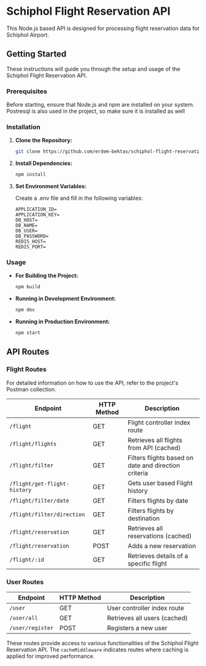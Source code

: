# Schiphol Flight Reservation API

This Node.js based API is designed for processing flight reservation data for Schiphol Airport.

## Getting Started

These instructions will guide you through the setup and usage of the Schiphol Flight Reservation API.

### Prerequisites

Before starting, ensure that Node.js and npm are installed on your system. Postresql is also used in the project, so make sure it is installed as well

### Installation

1. **Clone the Repository:**
   ```bash
   git clone https://github.com/erdem-bektas/schiphol-flight-reservation-api
   ```

2. **Install Dependencies:**
   ```bash
   npm install
   ```
3. **Set Environment Variables:**

     Create a .env file and fill in the following variables:
   ```
   APPLICATION_ID=
   APPLICATION_KEY=
   DB_HOST=
   DB_NAME=
   DB_USER=
   DB_PASSWORD=
   REDIS_HOST=
   REDIS_PORT=
   ```

### Usage
- **For Building the Project:**
   ```bash
   npm build
   ```
- **Running in Development Environment:**
   ```bash
   npm dev
   ```
- **Running in Production Environment:**
   ```bash
   npm start
   ```

## API Routes

### Flight Routes
For detailed information on how to use the API, refer to the project's Postman collection.


| Endpoint                   | HTTP Method | Description                           |
| -------------------------- | ----------- | ------------------------------------- |
| `/flight`                  | GET         | Flight controller index route         |
| `/flight/flights`          | GET         | Retrieves all flights from API (cached) |
| `/flight/filter`           | GET         | Filters flights based on date and direction criteria |
| `/flight/get-flight-history`| GET        | Gets user based Flight history        |
| `/flight/filter/date`      | GET         | Filters flights by date               |
| `/flight/filter/direction` | GET         | Filters flights by destination        |
| `/flight/reservation`      | GET         | Retrieves all reservations (cached)   |
| `/flight/reservation`      | POST        | Adds a new reservation                |
| `/flight/:id`              | GET         | Retrieves details of a specific flight|

### User Routes

| Endpoint            | HTTP Method | Description                      |
| ------------------- | ----------- | -------------------------------- |
| `/user`             | GET         | User controller index route      |
| `/user/all`         | GET         | Retrieves all users (cached)     |
| `/user/register`    | POST        | Registers a new user             |

These routes provide access to various functionalities of the Schiphol Flight Reservation API. The `cacheMiddleware` indicates routes where caching is applied for improved performance.

